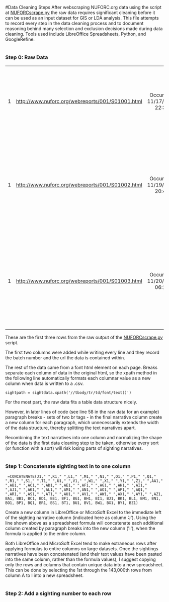#Data Cleaning Steps
After webscraping NUFORC.org data using the script at [NUFORCscrape.py](Webscrape/NUFORCscrape.py) the raw data requires significant cleaning before it can be used as an input dataset for GIS or LDA analysis. This file attempts to record every step in the data cleaning process and to document reasoning behind many selection and exclusion decisions made during data cleaning. Tools used include LibreOffice Spreadsheets, Python, and GoogleRefine.    

#
### Step 0: Raw Data
|  |     |      |      |    |      |      |      |       |
|:-:|:--:|:--:|:--:|:--:|:--:|:--:|:--:|:--------:|
1|	http://www.nuforc.org/webreports/001/S01001.html |	Occurred : 11/17/1995 22:35|	Reported: 11/20/1995 08:30	| Posted: 3/4/2003 |	Location: Biddeford, ME|	Shape: 	|Duration:2 min.	|Observer had left work about one hour early, and drove home along the Maine Turnpike
1|	http://www.nuforc.org/webreports/001/S01002.html |	Occurred : 11/19/1995 20:45 |	Reported: 11/20/1995 08:53	 | Posted: 3/21/2003 | 	Location: Holton, KS |	Shape: 	 | Duration:15 min.	| Youth w/ friend pursue on Hwy. 16 "triangular thing in sky, w/ yellow, blue, and green" lights. Obj. turned abruptly, flew north.
1	| http://www.nuforc.org/webreports/001/S01003.html |	Occurred : 11/20/1995 06:15	| Reported: 11/20/1995 09:50	| Posted: 3/21/2003	 | Location: Belle Fourche, SD |	Shape: | 	Duration:2 sec.	| MUFON State Dir. relays rpt:  Postal empl. heading W on highway witnesses very large white w/ green tail streak vert. to horizon.

These are the first three rows from the raw output of the [NUFORCscrape.py](Webscrape/NUFORCscrape.py) script.

The first two columns were added while writing every line and they record the batch number and the url the data is contained within.

 The rest of the data came from a font html element on each page. Breaks separate each column of data in the original html, so the xpath method in the following line automatically formats each columnar value as a new column when data is written to a .csv.

    sightpath = sightdata.xpath('//tbody/tr/td/font/text()')

For the most part, the raw data fits a table data structure nicely.

However, in later lines of code (see line 58 in the raw data for an example) paragraph breaks  - sets of two br tags - in the final narrative column create a new column for each paragraph, which unnecessarily extends the width of the data structure, thereby splitting the text narratives apart.

Recombining the text narratives into one column and normalizing the shape of the data is the first data cleaning step to be taken, otherwise every sort (or function with a sort) will risk losing parts of sighting narratives.
#
### Step 1: Concatenate sighting text in to one column
     =CONCATENATE(J1," ",K1," ",L1," ",M1," ",N1," ",O1," ",P1," ",Q1," ",R1," ",S1," ",T1," ",U1," ",V1," ",W1," ",X1," ",Y1," ",Z1," ",AA1," ",AB1," ",AC1," ",AD1," ",AE1," ",AF1," ",AG1," ",AH1," ",AI1," ",AJ1," ",AK1," ",AL1," ",AM1," ",AN1," ",AO1," ",AP1," ",AQ1," ",AR1," ",AS1," ",AT1," ",AU1," ",AV1," ",AW1," ",AX1," ",AY1," ",AZ1, BA1, BB1, BC1, BD1, BE1, BF1, BG1, BH1, BI1, BJ1, BK1, BL1, BM1, BN1, BO1, BP1, BQ1, BR1, BS1, BT1, BU1, BV1, BW1, BX1, BY1, BZ1)

Create a new column in LibreOffice or MicroSoft Excel to the immediate left of the sighting narrative column (indicated here as column 'J'). Using the line shown above as a spreadsheet formula will concatenate each additional column created by paragraph breaks into the new column ('I'), when the formula is applied to the entire column.

Both LibreOffice and MicroSoft Excel tend to make extraneous rows after applying formulas to entire columns on large datasets. Once the sightings narratives have been concatenated (and their text values have been pasted into the same column, rather than the formula values), I suggest copying only the rows and columns that contain unique data into a new spreadsheet. This can be done by selecting the 1st through the 143,000th rows from column A to I into a new spreadsheet.

#
### Step 2: Add a sighting number to each row
